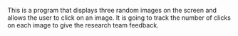 This is a program that displays three random images on the screen and allows the user to click on an image. It is going to track the number of clicks on each image to give the research team feedback. 